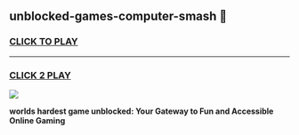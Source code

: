 
## unblocked-games-computer-smash 👋
<h3>
<a href="https://premium.freeplayer.one?title=unblocked-games-computer-smash&ref=14F">CLICK TO PLAY</a></h3>
<hr>

<h3>
<a href="https://premium.freeplayer.one?title=unblocked-games-computer-smash&ref=14F">CLICK 2 PLAY</a>
  
</h3>

<a href="https://premium.freeplayer.one?title=unblocked-games-computer-smash&ref=12F/"><img src="https://clearcache.store/games.png"></a>


**worlds hardest game unblocked: Your Gateway to Fun and Accessible Online Gaming**
